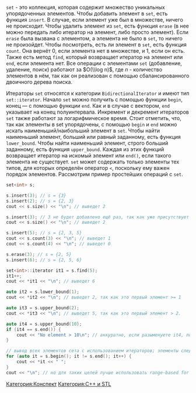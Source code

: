 `set` - это коллекция, которая содержит множество уникальных
упорядоченных элементов. Чтобы добавить элемент в `set`,
есть функция `insert`. В случае, если элемент уже был в множестве,
ничего не происходит. Чтобы удалить элемент из `set`, есть функция
`erase` (в нее можно передать либо итератор на элемент, либо просто
элемент). Если `erase` была вызвана с элементом, а элемента не было
в `set`, то ничего не произойдет. Чтобы посмотреть, есть ли элемент в
`set`, есть функция `count`. Она вернёт $0$, если элемента нет в
множестве, и $1$, если он есть. Также есть метод `find`, который
возвращает итератор на элемент или `end`, если элемента нет. Все
операции с элементами `set` (добавление, удаление, поиск)
работают за $O(\\log n)$, где $n$ - количество элементов в нём,
так как он реализован с помощью сбалансированного двоичного дерева
поиска.

Итераторы `set` относятся к категории `BidirectionalIterator` и имеют
тип `set`<T>`::iterator`. Начало `set` можно получить с помощью
функции `begin`, конец — с помощью функции `end`. Как и в случае с
вектором, `end` указывает на конец полуинтервала. Инкремент и декремент
итераторов `set` также работают за логарифмическое время. Стоит
отметить, что, так как элементы в set упорядочены, с помощью
`begin` и `end` можно искать наименьший/наибольший элемент в `set`.
Чтобы найти наименьший элемент, больший или равный заданному, есть
функция `lower_bound`. Чтобы найти наименьший элемент, строго больший
заданному, есть функция `upper_bound`. Каждая из этих функций
возвращает итератор на искомый элемент или `end()`, если такого
элемента не существует. `set` может содержать только элементы тех типов,
для которых определён оператор `<`, поскольку ему важен порядок
элементов. Рассмотрим пример простейших операций с `set`.

``` C++
set<int> s;

s.insert(3); // s = {3}
s.insert(2); // s = {2, 3}
cout << s.size() << "\n"; // выведет 2

s.insert(3); // 3 не будет добавлено ещё раз, так как уже присутствует в множестве
cout << s.size() << "\n"; // выведет 2

s.insert(5); // s = {2, 3, 5}
cout << s.count(3) << "\n"; // выведет 1
cout << s.count(4) << "\n"; // выведет 0

s.erase(3); // s = {2, 5}
s.insert(6); // s = {2, 5, 6}

set<int>::iterator it1 = s.find(5);
it1++;
cout << *it1 << "\n"; // выведет 6

auto it2 = s.lower_bound(1);
cout << *it2 << "\n"; // выведет 2, так как это первый элемент >= 1

auto it3 = s.upper_bound(2);
cout << *it3 << "\n"; // выведет 5, так как это первый элемент > 2.

auto it4 = s.upper_bound(10);
if (it4 == s.end()) {
    cout << "No element > 10\n"; // аккуратно, если разыменуете it4, получите undefined behaviour!
}

// вывод всех элементов сета с использованием итераторов; элементы следуют в порядке возрастания
for (auto it = s.begin(); it != s.end(); it++) {
    cout << *it << " ";
}
cout << "\n"; // но для таких целей лучше использовать range-based for loop!
```

[Категория:Конспект](Категория:Конспект "wikilink") [Категория:C++ и
STL](Категория:C++_и_STL "wikilink")